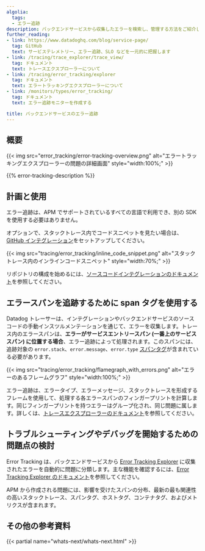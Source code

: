 ```yaml
---
algolia:
  tags:
  - エラー追跡
description: バックエンドサービスから収集したエラーを検索し、管理する方法をご紹介します。
further_reading:
- link: https://www.datadoghq.com/blog/service-page/
  tag: GitHub
  text: サービステレメトリー、エラー追跡、SLO などを一元的に把握します
- link: /tracing/trace_explorer/trace_view/
  tag: ドキュメント
  text: トレースエクスプローラーについて
- link: /tracing/error_tracking/explorer
  tag: ドキュメント
  text: エラートラッキングエクスプローラーについて
- link: /monitors/types/error_tracking/
  tag: ドキュメント
  text: エラー追跡モニターを作成する

title: バックエンドサービスのエラー追跡
---
```


## 概要

{{< img src="error_tracking/error-tracking-overview.png" alt="エラートラッキングエクスプローラーの問題の詳細画面" style="width:100%;" >}}

{{% error-tracking-description %}}

## 計画と使用

エラー追跡は、APM でサポートされているすべての言語で利用でき、別の SDK を使用する必要はありません。

オプションで、スタックトレース内でコードスニペットを見たい場合は、[GitHub インテグレーション][4]をセットアップしてください。

{{< img src="tracing/error_tracking/inline_code_snippet.png" alt="スタックトレース内のインラインコードスニペット" style="width:70%;" >}}

リポジトリの構成を始めるには、[ソースコードインテグレーションのドキュメント][6]を参照してください。

## エラースパンを追跡するために span タグを使用する

Datadog トレーサーは、インテグレーションやバックエンドサービスのソースコードの手動インスツルメンテーションを通じて、エラーを収集します。トレース内のエラースパンは、**エラーがサービスエントリースパン (一番上のサービススパン) に位置する場合**、エラー追跡によって処理されます。このスパンには、追跡対象の `error.stack`、`error.message`、`error.type` [スパンタグ][1]が含まれている必要があります。

{{< img src="tracing/error_tracking/flamegraph_with_errors.png" alt="エラーのあるフレームグラフ" style="width:100%;" >}}

エラー追跡は、エラータイプ、エラーメッセージ、スタックトレースを形成するフレームを使用して、処理する各エラースパンのフィンガープリントを計算します。同じフィンガープリントを持つエラーはグループ化され、同じ問題に属します。詳しくは、[トレースエクスプローラーのドキュメント][2]を参照してください。

## トラブルシューティングやデバッグを開始するための問題点の検討

Error Tracking は、バックエンドサービスから [Error Tracking Explorer][5] に収集されたエラーを自動的に問題に分類します。主な機能を確認するには、[Error Tracking Explorer のドキュメント][3]を参照してください。

APM から作成される問題には、影響を受けたスパンの分布、最新の最も関連性の高いスタックトレース、スパンタグ、ホストタグ、コンテナタグ、およびメトリクスが含まれます。

## その他の参考資料

{{< partial name="whats-next/whats-next.html" >}}

[1]: /ja/tracing/visualization/trace/?tab=spantags#more-information
[2]: /ja/tracing/trace_explorer/trace_view/?tab=spantags
[3]: /ja/tracing/error_tracking/explorer
[4]: /ja/tracing
[5]: https://app.datadoghq.com/apm/error-tracking
[6]: /ja/integrations/guide/source-code-integration
